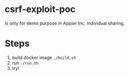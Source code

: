 # csrf-exploit-poc

Is only for demo purpose in Appier Inc. individual sharing.

# Steps

1. build docker image `./build.sh`
2. run `./run.sh`
3. try!